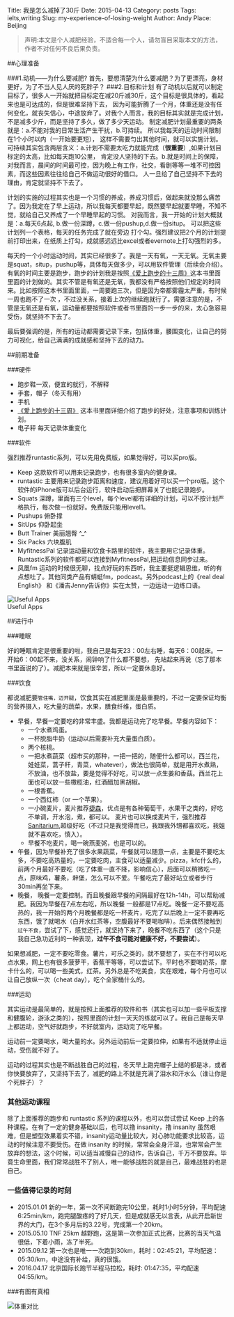 Title: 我是怎么减掉了30斤
Date: 2015-04-13
Category: posts
Tags: ielts,writing
Slug: my-experience-of-losing-weight
Author: Andy
Place: Beijing
<div id="weight_container" style=" margin: 0 auto"></div>

>声明:本文是个人减肥经验，不适合每一个人，请勿盲目采取本文的方法，作者不对任何不良后果负责。


##心理准备

###1.动机——为什么要减肥?
首先，要想清楚为什么要减肥？为了更漂亮，身材更好，为了不当人见人厌的死胖子？
###2.目标和计划
有了动机以后就可以制定目标了，很多人一开始就把目标定在减20斤减30斤，这个目标是很具体的，看起来也是可达成的，但是很难坚持下去，
因为可能折腾了一个月，体重还是没有任何变化，就丧失信心，中途放弃了。对我个人而言，我的目标其实就是完成计划，不是减多少斤，而是坚持了多久，做了多少天运动。
制定减肥计划最重要的两条就是：a.不能对我的日常生活产生干扰，b.可持续。 所以我每天的运动时间限制在1个小时以内（一开始要更短），
这样不需要匀出其他时间，就可以实施计划。可持续其实包含两层含义：a.计划不需要太吃力就能完成（**很重要**）,如果计划目标定的太高，比如每天跑10公里，
肯定没人坚持的下去。b.就是时间上的保障，对我而言，晨间的时间最可控，因为晚上有工作，社交，看剧等等一堆不可控因素，而这些因素往往给自己不做运动很好的借口。
人一旦给了自己坚持不下去的理由，肯定就坚持不下去了。

计划的实施的过程其实也是一个习惯的养成，养成习惯后，做起来就没那么痛苦了。因为我定在了早上运动，所以我每天都要早起，既然要早起就要早睡，不知不觉，就给自己又养成了一个早睡早起的习惯。
对我而言，我一开始的计划大概就是：a.每天6点起, b.做一份深蹲，c.做一份pushup,d.做一份situp。 可以把这些计划列一个表格，每天的任务完成了就在旁边
打个勾。强烈建议把2个月的计划提前打印出来，在纸质上打勾，成就感远远比excel或者evernote上打勾强烈的多。

每天的一个小时运动时间，其实已经很多了。我是一天有氧，一天无氧。无氧主要是squat，situp，pushup等，具体每天做多少，可以用软件管理（后续会介绍）。
有氧的时间主要是跑步，跑步的计划我是按照[《爱上跑步的十三周》](http://www.amazon.cn/%E7%88%B1%E4%B8%8A%E8%B7%91%E6%AD%A5%E7%9A%8413%E5%91%A8-%E4%BC%8A%E6%81%A9%C2%B7%E9%BA%A6%E5%85%8B%E5%B0%BC%E5%B0%94/dp/B00K0F7ZU8/ref=sr_1_1?ie=UTF8&qid=1428986015&sr=8-1&keywords=%E7%88%B1%E4%B8%8A%E8%B7%91%E6%AD%A5%E5%8D%81%E4%B8%89%E5%91%A8)这本书里面
里面的计划做的。其实不管是有氧还是无氧，我都没有严格按照他们规定的时间来。比如按照这本书里面里面，一周要跑三次，但是因为帝都雾霾太严重，有时候一周也跑不了一次
，不过没关系，接着上次的继续跑就行了。需要注意的是，不管是无氧还是有氧，运动量都要按照软件或者书里面的一步一步的来，太心急容易受伤，就坚持不下去了。

最后要强调的是，所有的运动都需要记录下来，包括体重，腰围变化，让自己的努力可视化，给自己满满的成就感和坚持下去的动力。

##前期准备

###硬件

- 跑步鞋一双，便宜的就行，不解释
- 手套，帽子（冬天有用）
- 手机
- [《爱上跑步的十三周》](http://www.amazon.cn/%E7%88%B1%E4%B8%8A%E8%B7%91%E6%AD%A5%E7%9A%8413%E5%91%A8-%E4%BC%8A%E6%81%A9%C2%B7%E9%BA%A6%E5%85%8B%E5%B0%BC%E5%B0%94/dp/B00K0F7ZU8/ref=sr_1_1?ie=UTF8&qid=1428986015&sr=8-1&keywords=%E7%88%B1%E4%B8%8A%E8%B7%91%E6%AD%A5%E5%8D%81%E4%B8%89%E5%91%A8) 这本书里面详细介绍了跑步的好处，注意事项和训练计划。
- 电子秤 每天记录体重变化

###软件

强烈推荐runtastic系列，可以先用免费版，如果觉得好，可以买pro版。

- Keep 这款软件可以用来记录跑步，也有很多室内的健身课。
- runtastic 主要用来记录跑步距离和速度，建议用着好可以买一个pro版。这个软件的iPhone版可以后台运行，软件启动后把屏幕关了也能记录跑步。
- Squats  深蹲，里面有三个level，每个level都有详细的计划，可以不按计划严格执行，每次做一份就好。免费版只能用level1。
- Pushups 俯卧撑
- SitUps 仰卧起坐
- Butt Trainer  美丽翘臀 ^_^
- Six Packs 六块腹肌
- MyfitnessPal 记录运动量和饮食卡路里的软件，我主要用它记录体重。Runtastic系列的软件都可以连接到MyfitnessPal,把运动信息同步过来。
- 凤凰fm 运动的时候很无聊，找点好玩的东西听，我主要挺逻辑思维，听的有点想吐了。其他同类产品有蜻蜓fm，podcast。另外podcast上的《real deal English》
和《潘吉Jenny告诉你》实在太赞，一边运动一边练口语。

<div class="figure">
    <img src="/static/images/2015_04_13_softwares.jpg" alt="Useful Apps" class="img-responsive carousel-inner img-rounded"/>
    <div class="caption">Useful Apps</div>
</div>




##进行中

###睡眠

好的睡眠肯定是很重要的啦，我自己是每天23：00左右睡，每天6：00起床。一开始6：00起不来，没关系，闹钟响了什么都不要想，
先站起来再说（忘了那本书里面说的了）。减肥本来就是很辛苦，所以一定要休息好。

###饮食

都说减肥要`管住嘴，迈开腿`，饮食其实在减肥里面是最重要的，不过一定要保证均衡的营养摄入，吃大量的蔬菜，水果，膳食纤维，蛋白质。

- 早餐，早餐一定要吃的非常丰盛。我都是运动完了吃早餐。早餐内容如下：
  - 一个水煮鸡蛋。
  - 一杯脱脂牛奶（运动以后需要补充大量蛋白质）。
  - 两个核桃。
  - 一把水煮蔬菜（超市买的那种，一把一把的，随便什么都可以，西兰花，娃娃菜，蒿子秆，青菜，whatever），做法也很简单，就是用开水煮熟，不放油，也不放盐，要是觉得不好吃，可以放一点生姜和香菇。西兰花上面也可以放一些橄榄油，红酒醋加黑胡椒。
  - 一根香蕉。
  - 一个西红柿（or 一个苹果）。
  - 一小碗麦片，麦片推荐[捷森](http://www.amazon.cn/Jason%E6%8D%B7%E6%A3%AE%E6%97%A9%E9%A4%90%E9%BA%A6%E7%89%871KG/dp/B003NNUO34/ref=sr_1_3?ie=UTF8&qid=1428989957&sr=8-3&keywords=%E6%8D%B7%E6%A3%AE)，优点是有各种葡萄干，水果干之类的，好吃不单调，开水泡，煮，都可以。 麦片也可以换成麦片干，强烈推荐[Sanitarium](http://www.amazon.cn/gp/product/B00JTO33RK?psc=1&ref_=oh_aui_detailpage_o07_s00),超级好吃（不过只是我觉得而已，我跟我外甥都喜欢吃，我姐就不喜欢吃，慎入）。
  - 早餐不吃麦片，喝一碗燕麦粥，也是可以的。
- 午餐，因为早餐补充了很多水果蔬菜，午餐就可以随意一点，主要是不要吃太多，不要吃高热量的，一定要吃肉，主食可以适量减少。pizza，kfc什么的，前两个月最好不要吃（吃了体重一直不降，影响信心），后面可以稍微吃一点，原味鸡，薯条，辢堡，怎么可以不爱。午餐吃完了最好站立或者步行30min再坐下来。
- 晚餐， 晚餐一定要控制。而且晚餐跟早餐的间隔最好在12h-14h，可以帮助减肥。我因为早餐在7点左右吃，所以晚餐
一般都是17点吃。晚餐一定不要吃高热的，我一开始的两个月晚餐都是吃一杯麦片，吃完了以后晚上一定不要再吃东西，饿了就喝水（白开水红茶等，空腹最好不要喝咖啡）。后来偶然接触到`过午不食`，尝试了下，感觉还行，就坚持下来了，晚餐不吃东西了（这个只是我自己急功近利的一种表现，**过午不食可能对健康不好，不要尝试**）。

如果想减肥，一定不要吃零食。薯片，可乐之类的，就不要想了，实在不行可以吃点水果，网上也有很多菠萝干，香蕉干等等，可以尝试下。平时也不要喝奶茶，摩卡什么的，可以喝一些美式，红茶。另外总是不吃美食，实在艰难，每个月也可以让自己放纵一次（cheat day），吃个全家桶什么的。

###运动

其实运动是最简单的，就是按照上面推荐的软件和书（其实也可以加一些平板支撑和健腹轮，游泳之类的），按照里面的计划一天天的练就可以了。我自己是每天早上都运动，空气好就跑步，不好就室内，运动完了吃早餐。

运动前一定要喝水，喝大量的水。另外运动前后一定要拉伸，如果有不适就停止运动，受伤就不好了。

运动的过程其实也是不断战胜自己的过程，冬天早上跑完帽子上结的都是冰，或者你快要放弃了，又坚持下去了，减肥的路上不就是充满了泪水和汗水么（谁让你是个死胖子）？

### 其他运动课程
除了上面推荐的跑步和 runtastic 系列的课程以外，也可以尝试尝试 Keep 上的各种课程。在有了一定的健身基础以后，也可以撸 insanity，撸 insanity 虽然艰难，但是塑型效果着实不错，insanity运动量比较大，对心肺功能要求比较高，运动的时候注意不要受伤。在做 insanity 的时候，常常会全身汗湿，也常常会产生放弃的想法，这个时候，可以适当减慢自己的动作，告诉自己，千万不要放弃。毕竟生命里面，我们常常战胜不了别人，唯一能够战胜的就是自己，最难战胜的也是自己。

### 一些值得记录的时刻
 - 2015.01.01 新的一年，第一次不间断跑完10公里，耗时1小时5分钟，平均配速6:25min/km，跑完腿酸疼的了好几天，但是成就感无以言表，从此开启新世界的大门，在3个多月后的3.22号，完成第一个20km。
 - 2015.05.10 TNF 25km 越野跑，这是第一次参加正式比赛，比赛的当天气温很低，下着小雨，冻了半死。
 - 2015.09.12 第一次也是唯一一次跑到30km，耗时：02:45:21，平均配速：05:30/km，中途没有补给，真的很饿。
 - 2016.04.17 北京国际长跑节半程马拉松，耗时: 01:47:35，平均配速04:55/km。

###有图有真相

<div class="figure">
    <img src="/static/images/2015_04_13_comparasion.jpg" alt="体重对比" class="img-responsive carousel-inner img-rounded"/>
</div>

<script>
$(function () {
    $('#weight_container').highcharts({
        chart: {
            type: 'line'
        },
        title: {
            text: 'Weight'
        },
        
        //subtitle: {
        //   text: 'Source: WorldClimate.com'
        //},
        xAxis: {
            categories: ["2014-11-02", "2014-11-03", "2014-11-04", "2014-11-08", "2014-11-09", "2014-11-10", "2014-11-11", "2014-11-12", "2014-11-13", "2014-11-14", "2014-11-15", "2014-11-16", "2014-11-17", "2014-11-18", "2014-11-19", "2014-11-20", "2014-11-21", "2014-11-22", "2014-11-23", "2014-11-24", "2014-11-25", "2014-11-26", "2014-11-27", "2014-11-28", "2014-11-29", "2014-12-01", "2014-12-02", "2014-12-03", "2014-12-04", "2014-12-08", "2014-12-09", "2014-12-10", "2014-12-11", "2014-12-12", "2014-12-13", "2014-12-14", "2014-12-15", "2014-12-16", "2014-12-17", "2014-12-18", "2014-12-19", "2014-12-20", "2014-12-21", "2014-12-22", "2014-12-23", "2014-12-24", "2014-12-25", "2014-12-26", "2014-12-27", "2014-12-28", "2014-12-29", "2014-12-30", "2014-12-31", "2015-01-01", "2015-01-02", "2015-01-03", "2015-01-04", "2015-01-05", "2015-01-06", "2015-01-07", "2015-01-08", "2015-01-09", "2015-01-10", "2015-01-11", "2015-01-12", "2015-01-13", "2015-01-14", "2015-01-15", "2015-01-16", "2015-01-17", "2015-01-18", "2015-01-22", "2015-01-23", "2015-01-24", "2015-02-03", "2015-02-04", "2015-02-05", "2015-02-06", "2015-02-12", "2015-02-13", "2015-02-14", "2015-03-04", "2015-03-05", "2015-03-06", "2015-03-07", "2015-03-08", "2015-03-11", "2015-03-12", "2015-03-13", "2015-03-14", "2015-03-15", "2015-03-16", "2015-03-18", "2015-03-19", "2015-03-20", "2015-03-21", "2015-03-23", "2015-03-24", "2015-03-25", "2015-03-26", "2015-03-27", "2015-04-01", "2015-04-02", "2015-04-03", "2015-04-04", "2015-04-07", "2015-04-08", "2015-04-09", "2015-04-11", "2015-04-12", "2015-04-13","2015-04-14"]
        },
        yAxis: {
            title: {
                text: 'Weight(kg)'
            }
        },
        plotOptions: {
            line: {
                dataLabels: {
                    enabled: true
                },
                enableMouseTracking: true
            }
        },
        series: [{
            name: 'Weight',
            data: [84.0, 84.0, 84.0, 83.5, 83.7, 83.2, 83.0, 83.0, 82.6, 82.2, 82.6, 82.6, 82.6, 82.2, 81.8, 82.2, 82.0, 82.0, 82.3, 82.3, 81.6, 81.0, 81.5, 81.5, 81.5, 81.2, 81.0, 81.0, 81.0, 81.6, 80.5, 80.5, 80.5, 80.1, 80.5, 80.1, 80.1, 79.1, 78.4, 77.9, 77.8, 77.7, 77.0, 76.3, 76.3, 76.3, 77.3, 77.3, 77.3, 75.6, 75.7, 75.7, 75.3, 75.3, 75.3, 75.0, 74.5, 74.7, 74.1, 74.5, 73.9, 74.3, 73.8, 73.8, 73.8, 73.7, 73.3, 73.3, 73.1, 73.1, 73.1, 73.0, 73.0, 73.0, 72.5, 71.7, 71.7, 71.7, 71.4, 71.4, 71.4, 73.3, 73.3, 72.4, 72.4, 72.4, 71.9, 71.0, 70.6, 71.1, 71.1, 71.1, 70.6, 70.3, 70.3, 70.3, 69.8, 69.8, 70.2, 70.2, 70.2, 69.9, 69.4, 69.4, 69.4, 69.3, 69.3, 69.3, 69.4, 68.4, 68.4,68.1]
        }]
    });
});
</script>

